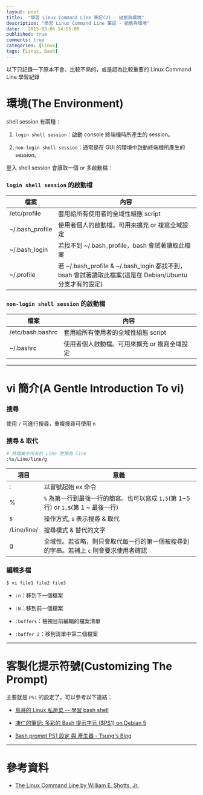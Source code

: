 ```yaml
---
layout: post
title:  "學習 Linux Command Line 筆記(2) - 組態與環境"
description: "學習 Linux Command Line 筆記 - 組態與環境"
date:   2015-03-06 14:55:00
published: true
comments: true
categories: [linux]
tags: [Linux, Bash]
---
```


以下只記錄一下原本不會、比較不熟的，或是認為比較重要的 Linux Command Line 學習紀錄

環境(The Environment)
=====================

shell session 有兩種：

1. `login shell session`：啟動 console 終端機時所產生的 session。

2. `non-login shell session`：通常是在 GUI 的環境中啟動終端機所產生的 session。

登入 shell session 會讀取一個 or 多啟動檔：

### `login shell session` 的啟動檔

| 檔案 | 內容 |
|------|------|
| /etc/profile | 套用給所有使用者的全域性組態 script |
| ~/.bash_profile | 使用者個人的啟動檔。可用來擴充 or 複寫全域設定 |
| ~/.bash_login | 若找不到 ~/.bash_profile，bash 會試著讀取此檔案 |
| ~/.profile | 若 ~/.bash_profile & ~/.bash_login 都找不到，bsah 會試著讀取此檔案(這是在 Debian/Ubuntu 分支才有的設定) |

### `non-login shell session` 的啟動檔

| 檔案 | 內容 |
|------|------|
| /etc/bash.bashrc | 套用給所有使用者的全域性組態 script |
| ~/.bashrc | 使用者個人啟動檔。可用來擴充 or 複寫全域設定 |

---------------------------------------

vi 簡介(A Gentle Introduction To vi)
====================================

### 搜尋

使用 `/` 可進行搜尋，重複搜尋可使用 `n`

### 搜尋 & 取代

``` bash
# 將檔案中所有的 Line 更換為 line
:%s/Line/line/g
```

| 項目 | 意義 |
|------|------|
| : | 以冒號起始 ex 命令 |
| % | `%` 為第一行到最後一行的簡寫。也可以寫成 `1,5`(第 1~5 行) or `1,$`(第 1 ~ 最後一行) |
| s | 操作方式, s 表示搜尋 & 取代 |
| /Line/line/ | 搜尋模式 & 替代的文字 |
| g | 全域性。若省略，則只會取代每一行的第一個被搜尋到的字串。若補上 `c` 則會要求使用者確認 |

### 編輯多檔

``` bash
$ vi file1 file2 file3
```

- `:n`：移到下一個檔案

- `:N`：移到前一個檔案

- `:buffers`：檢視目前編輯的檔案清單

- `:buffer 2`：移到清單中第二個檔案

---------------------------------------

客製化提示符號(Customizing The Prompt)
======================================

主要就是 `PS1` 的設定了，可以參考以下連結：

- [鳥哥的 Linux 私房菜 -- 學習 bash shell](http://linux.vbird.org/linux_basic/0320bash.php)

- [凍仁的筆記: 多彩的 Bash 提示字元 ($PS1) on Debian 5](http://note.drx.tw/2010/04/bash-on-debian-lenny.html)

- [Bash prompt PS1 設定 與 產生器 - Tsung's Blog](http://blog.longwin.com.tw/2012/11/bash-prompt-set-generator-2012/)

---------------------------------------

參考資料
========

- [The Linux Command Line by William E. Shotts, Jr.](http://linuxcommand.org/tlcl.php)